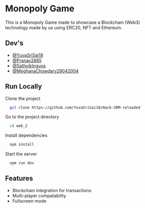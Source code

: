 
# Monopoly Game

This is a Monopoly Game made to showcase a Blockchain (Web3) technology made by us using ERC20, NFT and Ethereum.


## Dev's

- [@YuvaSriSai18](https://www.https://github.com/YuvaSriSai18)
- [@Pranav2885](https://www.github.com/pranav2885)
- [@SathvikInguva](https://www.github.com/sathvikinguva)
- [@MeghanaChowdary29042004](https://www.github.com/meghanachowdary29042004)



## Run Locally

Clone the project

```bash
  git clone https://github.com/YuvaSriSai18/Hack-SRM-reloaded
```

Go to the project directory

```bash
  cd web_2
```

Install dependencies

```bash
  npm install
```

Start the server

```bash
  npm run dev
```


## Features

- Blockchain integration for transactions
- Multi-player compatability
- Fullscreen mode
